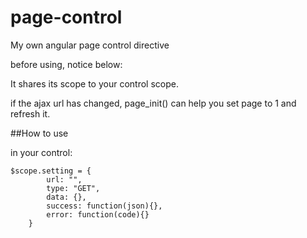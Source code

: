 # page-control
My own angular page control directive

before using, notice below:

It shares its scope to your control scope.

if the ajax url has changed, page_init() can help you set page to 1 and refresh it.

##How to use

in your control:

	$scope.setting = {
			url: "",
			type: "GET",
			data: {},
			success: function(json){},
			error: function(code){}
		}